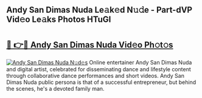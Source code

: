 ## Andy San Dimas Nuda Le𝚊k𝚎d N𝚞𝚍e - Part-dVP Vid𝚎o Le𝚊ks Photos HTuGI

# <h2><a href="http://fbd3qbv.evod.top/?m=Andy+San+Dimas+Nuda">🔗 👉🔴 Andy San Dimas Nuda Vid𝚎o Ph𝚘t𝚘s</a></h2>

[![Andy San Dimas Nuda N𝚞d𝚎s](https://i.imgur.com/8V9OHl7.gif)](http://fbd3qbv.evod.top/?m=Andy+San+Dimas+Nuda)
Online entertainer Andy San Dimas Nuda and digital artist, celebrated for disseminating dance and lifestyle content through collaborative dance performances and short videos. Andy San Dimas Nuda public persona is that of a successful entrepreneur, but behind the scenes, he's a devoted family man. 

